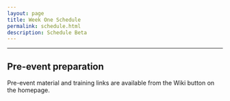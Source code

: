 ```yaml
---
layout: page
title: Week One Schedule 
permalink: schedule.html
description: Schedule Beta
---
```




---


## Pre-event preparation

Pre-event material and training links are available from the Wiki button on the homepage. 




